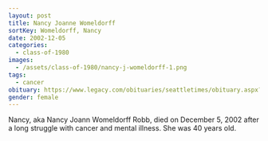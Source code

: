 ```yaml
---
layout: post
title: Nancy Joanne Womeldorff
sortKey: Womeldorff, Nancy
date: 2002-12-05
categories:
  - class-of-1980
images:
  - /assets/class-of-1980/nancy-j-womeldorff-1.png
tags:
  - cancer
obituary: https://www.legacy.com/obituaries/seattletimes/obituary.aspx?n=Nancy-Robb&pid=646808
gender: female
---
```


Nancy, aka Nancy Joann Womeldorff Robb, died on December 5, 2002 after a long struggle with cancer and mental illness. She was 40 years old.
